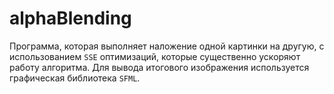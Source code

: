# alphaBlending
Программа, которая выполняет наложение одной картинки на другую, с использованием `SSE` оптимизаций, которые существенно ускоряют работу алгоритма. Для вывода итогового изображения используется графическая библиотека `SFML`.  
![]()